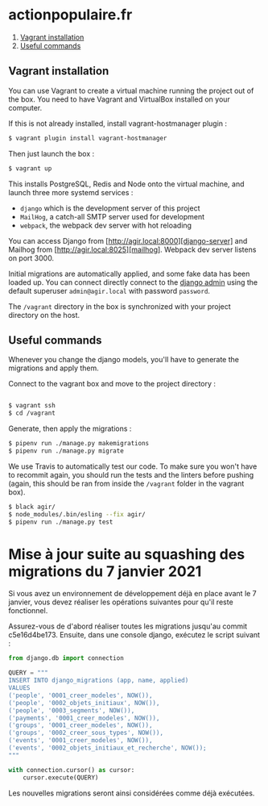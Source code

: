 # actionpopulaire.fr

1. [Vagrant installation](#vagrant)
2. [Useful commands](#frontend-pages)

## Vagrant installation 

You can use Vagrant to create a virtual machine running the project out of the box.
You need to have Vagrant and VirtualBox installed on your computer.


If this is not already installed, install vagrant-hostmanager plugin :
```bash
$ vagrant plugin install vagrant-hostmanager
```
Then just launch the box :
```bash
$ vagrant up
```

This installs PostgreSQL, Redis and Node onto the virtual
machine, and launch three more systemd services :

* `django` which is the development server of this project
* `MailHog`, a catch-all SMTP server used for development
* `webpack`, the webpack dev server with hot reloading

You can access Django from [http://agir.local:8000][django-server]
and Mailhog from [http://agir.local:8025][mailhog].
Webpack dev server listens on port 3000.

Initial migrations are automatically applied, and some fake data has been
loaded up. You can connect directly connect to the [django admin][django-admin] using the
default superuser `admin@agir.local` with password `password`.


The `/vagrant` directory in the box is synchronized with your
project directory on the host.

## Useful commands

Whenever you change the django models, you'll have to generate the migrations and apply them.

Connect to the vagrant box and move to the project directory :
```bash

$ vagrant ssh
$ cd /vagrant
```

Generate, then apply the migrations :
```bash
$ pipenv run ./manage.py makemigrations
$ pipenv run ./manage.py migrate
```

We use Travis to automatically test our code. To make sure you won't have to
recommit again, you should run the tests and the linters before pushing (again, this should
be ran from inside the `/vagrant` folder in the vagrant box).

```bash
$ black agir/
$ node_modules/.bin/esling --fix agir/
$ pipenv run ./manage.py test
```

# Mise à jour suite au squashing des migrations du 7 janvier 2021

Si vous avez un environnement de développement déjà en place avant le 7 janvier,
vous devez réaliser les opérations suivantes pour qu'il reste fonctionnel.

Assurez-vous de d'abord réaliser toutes les migrations jusqu'au commit c5e16d4be173.
Ensuite, dans une console django, exécutez le script suivant :

```python
from django.db import connection

QUERY = """
INSERT INTO django_migrations (app, name, applied)
VALUES
('people', '0001_creer_modeles', NOW()),
('people', '0002_objets_initiaux', NOW()),
('people', '0003_segments', NOW()),
('payments', '0001_creer_modeles', NOW()),
('groups', '0001_creer_modeles', NOW()),
('groups', '0002_creer_sous_types', NOW()),
('events', '0001_creer_modeles', NOW()),
('events', '0002_objets_initiaux_et_recherche', NOW());
"""

with connection.cursor() as cursor:
    cursor.execute(QUERY)
```

Les nouvelles migrations seront ainsi considérées comme déjà exécutées.


[django-server]: http://agir.local:8000/
[mailhog]: http://agir.local:8025/
[django-admin]: http://agir.local:8000/admin/
